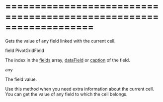 <!--**
/*-------------------------------------------
    Auto-generated file. Do not modify.
-------------------------------------------

**-->
===================================================================
===================================================================

<!--shortDescription-->
Gets the value of any field linked with the current cell.
<!--/shortDescription-->

<!--paramName1-->field<!--/paramName1-->
<!--paramType1-->PivotGridField<!--/paramType1-->
<!--paramDescription1-->
The index in the [fields](/Documentation/ApiReference/Data_Layer/PivotGridDataSource/Configuration/fields/) array, [dataField](/Documentation/ApiReference/Data_Layer/PivotGridDataSource/Configuration/fields/#dataField) or [caption](/Documentation/ApiReference/Data_Layer/PivotGridDataSource/Configuration/fields/#caption) of the field.
<!--/paramDescription1-->

<!--returnType-->any<!--/returnType-->
<!--returnDescription-->
The field value.
<!--/returnDescription-->

<!--fullDescription-->
Use this method when you need extra information about the current cell. You can get the value of any field to which the cell belongs.
<!--/fullDescription-->